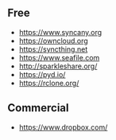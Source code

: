 
Free
---

* https://www.syncany.org
* https://owncloud.org
* https://syncthing.net
* https://www.seafile.com
* http://sparkleshare.org/
* https://pyd.io/
* https://rclone.org/

Commercial
---
* https://www.dropbox.com/
